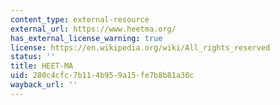 ```yaml
---
content_type: external-resource
external_url: https://www.heetma.org/
has_external_license_warning: true
license: https://en.wikipedia.org/wiki/All_rights_reserved
status: ''
title: HEET-MA
uid: 280c4cfc-7b11-4b95-9a15-fe7b8b81a30c
wayback_url: ''
---
```

